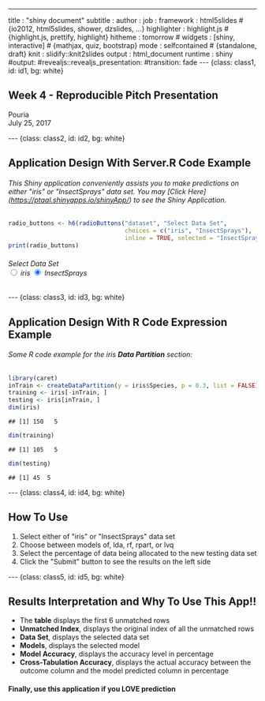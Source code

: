 ---
title       : "shiny document"
subtitle    : 
author      : 
job         : 
framework   : html5slides   # {io2012, html5slides, shower, dzslides, ...}
highlighter : highlight.js  # {highlight.js, prettify, highlight}
hitheme     : tomorrow      # 
widgets     : [shiny, interactive]            # {mathjax, quiz, bootstrap}
mode        : selfcontained # {standalone, draft}
knit        : slidify::knit2slides
output      : html_document
runtime     : shiny 
#output:
    #revealjs::revealjs_presentation:
        #transition: fade
--- {class: class1, id: id1, bg: white}

## Week 4 - Reproducible Pitch Presentation
  
Pouria  
July 25, 2017





--- {class: class2, id: id2, bg: white}

## Application Design With Server.R Code Example
###### This Shiny application conveniently assists you to make predictions on either "iris" or "InsectSprays" data set. You may [Click Here] (https://ptaal.shinyapps.io/shinyApp/) to see the Shiny Application.

```r
radio_buttons <- h6(radioButtons("dataset", "Select Data Set", 
                                 choices = c("iris", "InsectSprays"), 
                                 inline = TRUE, selected = "InsectSprays"))
print(radio_buttons)
```

<h6>
  <div id="dataset" class="form-group shiny-input-radiogroup shiny-input-container shiny-input-container-inline">
    <label class="control-label" for="dataset">Select Data Set</label>
    <div class="shiny-options-group">
      <label class="radio-inline">
        <input type="radio" name="dataset" value="iris"/>
        <span>iris</span>
      </label>
      <label class="radio-inline">
        <input type="radio" name="dataset" value="InsectSprays" checked="checked"/>
        <span>InsectSprays</span>
      </label>
    </div>
  </div>
</h6>

--- {class: class3, id: id3, bg: white}

## Application Design With R Code Expression Example  
###### Some R code example for the iris **Data Partition** section:

```r
library(caret)
inTrain <- createDataPartition(y = iris$Species, p = 0.3, list = FALSE)
training <- iris[-inTrain, ]
testing <- iris[inTrain, ]
dim(iris)
```

```
## [1] 150   5
```

```r
dim(training)
```

```
## [1] 105   5
```

```r
dim(testing)
```

```
## [1] 45  5
```

--- {class: class4, id: id4, bg: white}

## How To Use 
1. Select either of "iris" or "InsectSprays" data set
2. Choose between models of, lda, rf, rpart, or lvq
3. Select the percentage of data being allocated to the new testing data set
4. Click the "Submit" button to see the results on the left side

--- {class: class5, id: id5, bg: white}

## Results Interpretation and Why To Use This App!!

* The **table** displays the first 6 unmatched rows
* **Unmatched Index**, displays the original index of all the unmatched rows
* **Data Set**, displays the selected data set
* **Models**, displays the selected model
* **Model Accuracy**, displays the accuracy level in percentage
* **Cross-Tabulation Accuracy**, displays the actual accuracy between the outcome column and the model predicted column in percentage

#### Finally, use this application if you LOVE prediction

